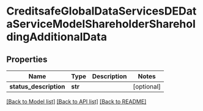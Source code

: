 # CreditsafeGlobalDataServicesDEDataServiceModelShareholderShareholdingAdditionalData

## Properties
Name | Type | Description | Notes
------------ | ------------- | ------------- | -------------
**status_description** | **str** |  | [optional] 

[[Back to Model list]](../README.md#documentation-for-models) [[Back to API list]](../README.md#documentation-for-api-endpoints) [[Back to README]](../README.md)

